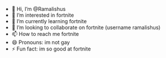 - 👋 Hi, I’m @Ramalishus
- 👀 I’m interested in fortnite
- 🌱 I’m currently learning fortnite
- 💞️ I’m looking to collaborate on fortnite (username ramalishus)
- 📫 How to reach me fortnite
- 😄 Pronouns: im not gay
- ⚡ Fun fact: im so good at fortnite

<!---
Ramalishus/Ramalishus is a ✨ special ✨ repository because its `README.md` (this file) appears on your GitHub profile.
You can click the Preview link to take a look at your changes.
--->
